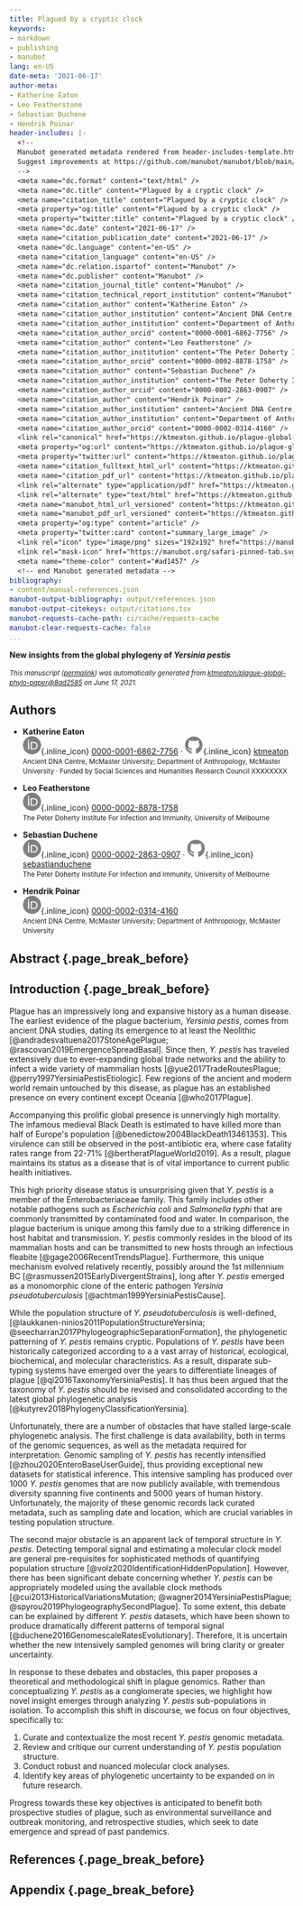 ```yaml
---
title: Plagued by a cryptic clock
keywords:
- markdown
- publishing
- manubot
lang: en-US
date-meta: '2021-06-17'
author-meta:
- Katherine Eaton
- Leo Featherstone
- Sebastian Duchene
- Hendrik Poinar
header-includes: |-
  <!--
  Manubot generated metadata rendered from header-includes-template.html.
  Suggest improvements at https://github.com/manubot/manubot/blob/main/manubot/process/header-includes-template.html
  -->
  <meta name="dc.format" content="text/html" />
  <meta name="dc.title" content="Plagued by a cryptic clock" />
  <meta name="citation_title" content="Plagued by a cryptic clock" />
  <meta property="og:title" content="Plagued by a cryptic clock" />
  <meta property="twitter:title" content="Plagued by a cryptic clock" />
  <meta name="dc.date" content="2021-06-17" />
  <meta name="citation_publication_date" content="2021-06-17" />
  <meta name="dc.language" content="en-US" />
  <meta name="citation_language" content="en-US" />
  <meta name="dc.relation.ispartof" content="Manubot" />
  <meta name="dc.publisher" content="Manubot" />
  <meta name="citation_journal_title" content="Manubot" />
  <meta name="citation_technical_report_institution" content="Manubot" />
  <meta name="citation_author" content="Katherine Eaton" />
  <meta name="citation_author_institution" content="Ancient DNA Centre, McMaster University" />
  <meta name="citation_author_institution" content="Department of Anthropology, McMaster University" />
  <meta name="citation_author_orcid" content="0000-0001-6862-7756" />
  <meta name="citation_author" content="Leo Featherstone" />
  <meta name="citation_author_institution" content="The Peter Doherty Institute For Infection and Immunity, University of Melbourne" />
  <meta name="citation_author_orcid" content="0000-0002-8878-1758" />
  <meta name="citation_author" content="Sebastian Duchene" />
  <meta name="citation_author_institution" content="The Peter Doherty Institute For Infection and Immunity, University of Melbourne" />
  <meta name="citation_author_orcid" content="0000-0002-2863-0907" />
  <meta name="citation_author" content="Hendrik Poinar" />
  <meta name="citation_author_institution" content="Ancient DNA Centre, McMaster University" />
  <meta name="citation_author_institution" content="Department of Anthropology, McMaster University" />
  <meta name="citation_author_orcid" content="0000-0002-0314-4160" />
  <link rel="canonical" href="https://ktmeaton.github.io/plague-global-phylo-paper/" />
  <meta property="og:url" content="https://ktmeaton.github.io/plague-global-phylo-paper/" />
  <meta property="twitter:url" content="https://ktmeaton.github.io/plague-global-phylo-paper/" />
  <meta name="citation_fulltext_html_url" content="https://ktmeaton.github.io/plague-global-phylo-paper/" />
  <meta name="citation_pdf_url" content="https://ktmeaton.github.io/plague-global-phylo-paper/manuscript.pdf" />
  <link rel="alternate" type="application/pdf" href="https://ktmeaton.github.io/plague-global-phylo-paper/manuscript.pdf" />
  <link rel="alternate" type="text/html" href="https://ktmeaton.github.io/plague-global-phylo-paper/v/8ad258504a5c600f422787d2f5d8b5eaea004efc/" />
  <meta name="manubot_html_url_versioned" content="https://ktmeaton.github.io/plague-global-phylo-paper/v/8ad258504a5c600f422787d2f5d8b5eaea004efc/" />
  <meta name="manubot_pdf_url_versioned" content="https://ktmeaton.github.io/plague-global-phylo-paper/v/8ad258504a5c600f422787d2f5d8b5eaea004efc/manuscript.pdf" />
  <meta property="og:type" content="article" />
  <meta property="twitter:card" content="summary_large_image" />
  <link rel="icon" type="image/png" sizes="192x192" href="https://manubot.org/favicon-192x192.png" />
  <link rel="mask-icon" href="https://manubot.org/safari-pinned-tab.svg" color="#ad1457" />
  <meta name="theme-color" content="#ad1457" />
  <!-- end Manubot generated metadata -->
bibliography:
- content/manual-references.json
manubot-output-bibliography: output/references.json
manubot-output-citekeys: output/citations.tsv
manubot-requests-cache-path: ci/cache/requests-cache
manubot-clear-requests-cache: false
...
```






<subtitle>**New insights from the global phylogeny of <i>Yersinia pestis</i>**</subtitle>

<small><em>
This manuscript
([permalink](https://ktmeaton.github.io/plague-global-phylo-paper/v/8ad258504a5c600f422787d2f5d8b5eaea004efc/))
was automatically generated
from [ktmeaton/plague-global-phylo-paper@8ad2585](https://github.com/ktmeaton/plague-global-phylo-paper/tree/8ad258504a5c600f422787d2f5d8b5eaea004efc)
on June 17, 2021.
</em></small>

## Authors



+ **Katherine Eaton**<br>
    ![ORCID icon](images/orcid.svg){.inline_icon}
    [0000-0001-6862-7756](https://orcid.org/0000-0001-6862-7756)
    · ![GitHub icon](images/github.svg){.inline_icon}
    [ktmeaton](https://github.com/ktmeaton)<br>
  <small>
     Ancient DNA Centre, McMaster University; Department of Anthropology, McMaster University
     · Funded by Social Sciences and Humanities Research Council XXXXXXXX
  </small>

+ **Leo Featherstone**<br>
    ![ORCID icon](images/orcid.svg){.inline_icon}
    [0000-0002-8878-1758](https://orcid.org/0000-0002-8878-1758)<br>
  <small>
     The Peter Doherty Institute For Infection and Immunity, University of Melbourne
  </small>

+ **Sebastian Duchene**<br>
    ![ORCID icon](images/orcid.svg){.inline_icon}
    [0000-0002-2863-0907](https://orcid.org/0000-0002-2863-0907)
    · ![GitHub icon](images/github.svg){.inline_icon}
    [sebastianduchene](https://github.com/sebastianduchene)<br>
  <small>
     The Peter Doherty Institute For Infection and Immunity, University of Melbourne
  </small>

+ **Hendrik Poinar**<br>
    ![ORCID icon](images/orcid.svg){.inline_icon}
    [0000-0002-0314-4160](https://orcid.org/0000-0002-0314-4160)<br>
  <small>
     Ancient DNA Centre, McMaster University; Department of Anthropology, McMaster University
  </small>



## Abstract {.page_break_before}




## Introduction {.page_break_before}

Plague has an impressively long and expansive history as a human disease. The earliest evidence of the plague bacterium, *Yersinia pestis*, comes from ancient DNA studies, dating its emergence to at least the Neolithic [@andradesvaltuena2017StoneAgePlague;  @rascovan2019EmergenceSpreadBasal]. Since then, *Y. pestis* has traveled extensively due to ever-expanding global trade networks  and the ability to infect a wide variety of mammalian hosts [@yue2017TradeRoutesPlague; @perry1997YersiniaPestisEtiologic]. Few regions of the ancient and modern world remain untouched by this disease, as plague has an established presence on every continent except Oceania [@who2017Plague].

Accompanying this prolific global presence is unnervingly high mortality. The infamous medieval Black Death is estimated to have killed more than half of Europe's population [@benedictow2004BlackDeath13461353]. This virulence can still be observed in the post-antibiotic era, where case fatality rates range from 22-71% [@bertheratPlagueWorld2019]. As a result, plague maintains its status as a disease that is of vital importance to current public health initiatives.

This high priority disease status is unsurprising given that *Y. pestis* is a member of the Enterobacteriaceae  family. This family includes other notable pathogens such as *Escherichia coli* and *Salmonella typhi* that are commonly transmitted by contaminated food and water. In comparison, the plague bacterium is unique among this family due to a striking difference in host habitat and transmission. *Y. pestis* commonly resides in the blood of its mammalian hosts and can be transmitted to new hosts through an infectious fleabite [@gage2006RecentTrendsPlague]. Furthermore, this unique mechanism evolved relatively recently, possibly around the 1st millennium BC [@rasmussen2015EarlyDivergentStrains], long after *Y. pestis* emerged as a monomorphic clone of the enteric pathogen *Yersinia pseudotuberculosis* [@achtman1999YersiniaPestisCause].

While the population structure of *Y. pseudotuberculosis* is well-defined, [@laukkanen-ninios2011PopulationStructureYersinia; @seecharran2017PhylogeographicSeparationFormation], the phylogenetic patterning of *Y. pestis* remains cryptic. Populations of *Y. pestis* have been historically categorized according to a a vast array of historical, ecological, biochemical, and molecular characteristics. As a result, disparate sub-typing systems have emerged over the years to differentiate lineages of plague [@qi2016TaxonomyYersiniaPestis].  It has thus been argued that the taxonomy of *Y. pestis* should be revised and consolidated according to the latest global phylogenetic analysis [@kutyrev2018PhylogenyClassificationYersinia].

Unfortunately, there are a number of obstacles that have stalled large-scale phylogenetic analysis. The first challenge is data availability, both in terms of the genomic sequences, as well as the metadata required for interpretation. Genomic sampling of *Y. pestis* has recently intensified
 [@zhou2020EnteroBaseUserGuide], thus providing exceptional new datasets for statistical inference. This intensive sampling has produced over 1000  *Y. pestis* genomes that are now publicly available, with tremendous diversity spanning five continents and 5000 years of human history. Unfortunately, the majority of these genomic records lack curated metadata, such as sampling date and location, which are crucial variables in testing population structure.

 The second major obstacle is an apparent lack of temporal structure in *Y. pestis*. Detecting temporal signal and estimating a molecular clock model are general pre-requisites for sophisticated methods of quantifying population structure [@volz2020IdentificationHiddenPopulation].
 However, there has been significant debate concerning whether *Y. pestis* can be appropriately modeled using the available clock methods [@cui2013HistoricalVariationsMutation; @wagner2014YersiniaPestisPlague; @spyrou2019PhylogeographySecondPlague].
 To some extent, this debate can be explained by different *Y. pestis* datasets, which have been shown to produce dramatically different patterns of temporal signal [@duchene2016GenomescaleRatesEvolutionary]. Therefore, it is uncertain whether the new intensively sampled genomes will bring clarity or greater uncertainty.

In response to these debates and obstacles, this paper proposes a theoretical and methodological shift in plague genomics. Rather than conceptualizing *Y. pestis* as a conglomerate species, we highlight how novel insight emerges through analyzing *Y. pestis* sub-populations in isolation. To accomplish this shift in discourse, we focus on four objectives, specifically to:

1. Curate and contextualize the most recent *Y. pestis* genomic metadata.
2. Review and critique our current understanding of *Y. pestis* population structure.
3. Conduct robust and nuanced molecular clock analyses.
4. Identify key areas of phylogenetic uncertainty to be expanded on in future research.

Progress towards these key objectives is anticipated to benefit both prospective studies of plague, such as environmental surveillance and outbreak monitoring, and retrospective studies, which seek to date emergence and spread of past pandemics.

## References {.page_break_before}

<!-- Explicitly insert bibliography here -->
<div id="refs"></div>


## Appendix {.page_break_before}
